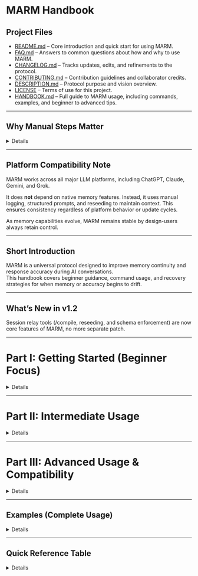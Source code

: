 # MARM Handbook

## Project Files

- [README.md](README.md) – Core introduction and quick start for using MARM.  
- [FAQ.md](FAQ.md) – Answers to common questions about how and why to use MARM.  
- [CHANGELOG.md](CHANGELOG.md) – Tracks updates, edits, and refinements to the protocol.  
- [CONTRIBUTING.md](CONTRIBUTING.md) – Contribution guidelines and collaborator credits.  
- [DESCRIPTION.md](DESCRIPTION.md) – Protocol purpose and vision overview.  
- [LICENSE](LICENSE) – Terms of use for this project.  
- [HANDBOOK.md](HANDBOOK.md) – Full guide to MARM usage, including commands, examples, and beginner to advanced tips.

---

## Why Manual Steps Matter
 <details>
  
MARM is built around user intent and transparency. It avoids hidden automation to ensure that every action is visible, reviewable, and user-directed.

Here’s what the manual steps do—and why they matter:

- **`/log [SessionName]`** – Assigns structure to your session. Helps you segment topics, track decisions, and prepare for cross-session reuse.
- **`/compile [SessionName] --summary`** – Creates a compact, shareable summary. Used to reseed new chats or review session history without full scrollback.
- **`/show reasoning`** – Reveals how the AI formed its last answer. Promotes logical transparency and lets you challenge flawed reasoning.
- **`/contextual reply`** – Replaces default output logic with accuracy checks and reasoning trails. Ideal when precision matters.
- **`/start marm`** – Activates all of the above. This sets MARM’s behavior rules in motion from message one.

These steps give you control over how memory is shaped, used, and recovered. MARM performs best when used deliberately.
 </details>

---

## Platform Compatibility Note

MARM works across all major LLM platforms, including ChatGPT, Claude, Gemini, and Grok.

It does **not** depend on native memory features. Instead, it uses manual logging, structured prompts, and reseeding to maintain context. This ensures consistency regardless of platform behavior or update cycles.

As memory capabilities evolve, MARM remains stable by design-users always retain control.

---

## Short Introduction

MARM is a universal protocol designed to improve memory continuity and response accuracy during AI conversations.  
This handbook covers beginner guidance, command usage, and recovery strategies for when memory or accuracy begins to drift.

---

## What’s New in v1.2  
Session relay tools (/compile, reseeding, and schema enforcement) are now core features of MARM, no more separate patch.

---

# Part I: Getting Started (Beginner Focus)

<details>

## Session Memory Kernel – Setup

MARM uses a manual session kernel to simulate memory across chats. It doesn't rely on built-in memory systems. Instead, you give it just enough structure to stay aligned. You activate it with:

### **Command:** `/start marm`  
Activates MARM’s session memory kernel and accuracy guardrails.  
*Use this as the first message in any new session.*

> **Quick Start Example:**  
> ```
> /start marm  
> ```
> That’s it. This primes the AI to retain context, reduce drift, and answer with more internal logic.

> **FAQ Insight:**  
> *“Do I need to install anything first?”*  
> No. MARM is just a set of structured prompts. Everything works inside the chat window, no setup or extensions required.

---

## Logging a Session

You can help MARM track and resume your work by creating a session log.

### **Command:** `/log [SessionName]`  
Creates a session label (think of it like naming a folder).

> **Example:**  
> ```
> /log BrainstormX  
> ```

> **Beginner Tip:**  
> If you're starting a conversation on a topic like job hunting or planning a project, give it a simple name with `/log`.

---

### **Command:** `/log [YYYY-MM-DD | User | Intent | Outcome]`  
Adds a detailed line item to your session. This is optional but powerful.

> **Example:**  
> ```
> /log [2025-06-19 | Ryan | Drafted pitch | Got early feedback]  
> ```

> **When to Use:**  
> After a major step, a breakthrough, or a decision worth tracking across sessions.

> **FAQ Insight:**  
> *“What happens if I mess up the format?”*  
> MARM checks for errors. If your log is off, it’ll suggest a fix or auto-correct missing parts (like today’s date).

---

## Compiling Progress

If you’ve logged more than one thing, MARM can summarize it back to you.

### **Command:** `/compile [SessionName] --summary`

> **Example:**  
> ```
> /compile BrainstormX --summary  
> ```

You’ll get a one-line recap per log entry. You can also narrow the output:

> ```
> /compile BrainstormX --summary --fields=Intent,Outcome  
> ```

This keeps your memory tight when jumping between sessions.

> **FAQ Insight:**  
> *“Can I use these summaries in new chats?”*  
> Yes-MARM will also auto-generate a ‘reseed block’ after compiling. Paste it into a new session to reconnect context.

---

## Accuracy Guardrails

When you need higher factual precision or want to see how the AI formed its answer:

### **Command:** `/guarded reply`  
Replaces default response mode with accuracy logic.

> **Use this when:**  
> - The AI seems unsure  
> - You're in a critical phase  
> - You need a traceable, transparent answer

### **Command:** `/show reasoning`  
Reveals how the AI built its last answer.

> **Quick Start Example:**  
> ```
> /show reasoning  
> ```
> This is useful when something feels off or when documenting decision chains.

---

## Reseeding Context (After a Break)

When you return later or open a new chat, you can bring back your last session:

> **Quick Start Workflow:**  
> 1. Use `/compile [SessionName] --summary`  
> 2. Copy the generated reseed block  
> 3. Paste it as your *first message* in the new thread

That’s how MARM picks up right where you left off.

</details>

---

# Part II: Intermediate Usage

<details>

## What MARM Is Good For (Real-World Use Cases)

MARM isn't just a memory patch, it's a protocol for managing structured interaction with AI across time. Here are key ways it's used by intermediate users:

### Multi-Session Workflows
Track projects, tasks, or concepts across multiple conversations.

> **Example:**  
> Use `/log PortfolioBuild` to track everything related to your resume, job hunt, and AI-generated cover letters. Even if you space it out across days or weeks.

---

### Reduced Hallucination Mode
When factual accuracy is critical, MARM’s structure suppresses guesswork and forces clearer logic.

> **Example:**  
> Writing a business summary with `/guarded reply` and checking the logic with `/show reasoning` ensures the AI isn’t improvising.

---

### Topic Segmentation
Separate ideas or goals into labeled sessions so you don’t cross streams.

> **Example:**  
> Log `/log [2025-06-20 | Ryan | Shifted from Coin App to Prompt Testing]` to mark pivots in a long planning thread.

---

## What “Consistent User Input” Really Means

MARM works best when **you guide the structure clearly**. Here’s what that looks like:

### Recommended Patterns

- **Start clean**: Always begin with `/start marm`  
- **Label sessions**: early using `/log SessionName`  
- **Recap or reset**: after major topic shifts or long breaks  
- **Use full commands**: avoid vague shorthand or implied requests  
- **Avoid fragmented messages**: combine context into one block when possible

---

### Patterns That Hurt MARM

- Jumping topics with no signal (“So anyway-about that movie…”)  
- Assuming the AI recalls something without reseeding  
- Switching tone mid-thread (formal → casual → command)  
- Forgetting to use `/log` for outcome tracking

---

## Why MARM Uses Manual Steps (And Why That’s Good)

Some users ask: *“Why doesn’t MARM just do this stuff for me?”* The short answer: **guiderails, transparency, and portability.**

### Manual Steps = Shared Responsibility

MARM uses commands like `/log` and `/compile` to let you **actively shape what matters**. That means:

- **You decide what gets remembered**  
- **You control when summaries happen**  
- **You review the logic, not just the output**

It’s not about complexity, it’s about reliability. MARM is predictable **because** it avoids invisible automation.

---

> **Key Principle:**  
> MARM favors *deliberate context discipline* over assumed automation. That’s what makes it work across platforms, even when memory features vary or fail.

</details>

---

# Part III: Advanced Usage & Compatibility

<details>

## Session Relay Tools and Cross-Session Handoff

MARM includes advanced tools to bridge sessions, especially when working across different threads, tabs, or days.

### Command: `/compile [SessionName] --summary`

Outputs a clean, line-by-line summary of previous logs. Ideal for compressing session history before a reset or export.

Optional flag:  
`--fields=Intent,Outcome` filters output to key details only.

> Example:  
> ```
> /compile PromptFlow --summary --fields=Intent,Outcome  
> ```

This produces a token-safe recap of what happened and why.

---

### Auto-Reseed Prompt (System Output)

After compiling, MARM automatically generates a formatted context block. This can be copied and pasted into a new thread to resume progress.

There is no need for a separate command. This block is optimized to reduce token usage and realign AI responses with prior context.

---

### Schema Enforcement

All structured `/log` entries must follow this format:  
`[YYYY-MM-DD | User | Intent | Outcome]`

Invalid logs trigger correction prompts or auto-fill logic to preserve clean session data. This ensures compatibility with summary and reseed tools.

---

## Platform Behavior and Compatibility Differences

MARM is designed to run consistently across major LLMs, but the results may still vary depending on system capabilities and memory handling.

### Memory-enabled platforms (e.g., ChatGPT with memory on)

- May recall prior behavior implicitly
- Still benefit from explicit `/log` and `/compile` commands to reinforce structure

### Stateless platforms (e.g., Claude, some API calls)

- Fully dependent on user-applied structure
- Reseed blocks are especially critical for continuity

MARM remains effective regardless, because it requires no system-specific hooks. Its effectiveness comes from consistent user patterns.

---

## Extending MARM for Workflow Management

Advanced users may layer MARM into more complex systems:

- Journal-style daily logging for research projects  
- Multi-thread tracking using session names as project IDs  
- Paired use with AI agents where MARM governs the prompt structure

The protocol does not interfere with system prompts, plugins, or browser extensions. It wraps around them as a scaffolding layer to preserve logic and memory.

---

## Power-User Templates

Advanced workflows often reuse log formats, naming conventions, or reseed prompts. While MARM does not currently include templating logic, users can create personal templates for:

- Weekly planning  
- Decision logs  
- Testing sessions  
- Prompt architecture experiments

These templates can be stored outside MARM and called in via `/log` or `/compile`.

---

## Summary

Part III is about control at scale. By using MARM’s structural tools deliberately, you can build complex, multi-session workflows that remain accurate, traceable, and portable. Without needing native memory or external systems.

## Optional System Prompts (Advanced Integration)

MARM is compatible with systems that prompt users to log context after multi-turn exchanges (e.g., "Would you like to log this session?"). This behavior is not included in MARM itself but can be layered by developers or platform providers to enhance usability.

</details>

---

## Examples (Complete Usage)
<details>

Below are end-to-end examples showing how to use MARM across different phases of an AI session.

---

### Start and Log a New Session

```plaintext
/start marm
/log ResumeBuild
```
Begin any new topic or workflow with a clear session name.

---

### Add a Structured Log Entry

```plaintext
/log [2025-06-19 | Ryan | Drafted new summary | Awaiting review]
```
Track milestones, pivots, or decision points. Especially useful for long threads.

---

### Summarize Logs for Review or Export

```plaintext
/compile ResumeBuild --summary
```

Add filters if needed:

```plaintext
/compile ResumeBuild --summary --fields=Intent,Outcome
```
Use this to recap or prep for reseeding into a new thread.

---

### Reseed Context After a Break

```plaintext
(start new session)
/start marm
/log ResumeBuild
(paste reseed block from last /compile)
```
This restores continuity between chats or platforms.

---

### Enable Accuracy Logic for Critical Replies

```plaintext
/contextual reply
```
Use this when accuracy, alignment, or traceability is critical.

---

### Show the Reasoning Behind a Response

```plaintext
/show reasoning
```
Displays the logic chain used in the last answer. Ideal for debugging or validation.

---

### Segment Topics Mid-Conversation

```plaintext
/log [2025-06-19 | Ryan | Switched from coin app to prompt testing]
```
Used to mark transitions or pivot points without ending the session.

---

### Guard Against Session Drift in Long Threads

```plaintext
/compile SessionName --summary
```
Repeat this every 8–10 turns or after major changes to reinforce context and support reseeding.

</details>

---

## Quick Reference Table 
<details>

| Feature                            | Command Example                             |   
|------------------------------------|---------------------------------------------|  
| Start MARM                         | `/start marm`                               |   
| Log a session (basic)              | `/log SessionA`                             |   
| Log a session (detailed)           | `/log [YYYY-MM-DD \| User \| Intent \| Outcome]`|  
| Compile summary                    | `/compile ProjectX --summary`               |     
| Compile with field filters         | `--fields=Intent,Outcome`                   |    
| Guarded reply                      | `/guarded reply`                            |  
| Show reasoning                     | `/show reasoning`                           |   
| Reseed context                     | *(auto after compile)*                      |  
| Session export & reuse             | *(reseeding from compile output)*           |  
| Platform behavior differences      | *(n/a)*                                     | 

</details>
